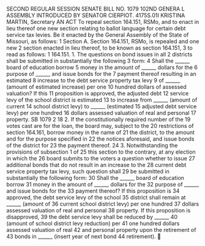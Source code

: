 SECOND REGULAR SESSION
SENATE BILL NO. 1079
102ND GENERA L ASSEMBLY
INTRODUCED BY SENATOR CIERPIOT.
4175S.01I KRISTINA MARTIN, Secretary
AN ACT
To repeal section 164.151, RSMo, and to enact in lieu thereof one new section relating to ballot
language for certain debt service tax levies.
Be it enacted by the General Assembly of the State of Missouri, as follows:
1 Section A. Section 164.151, RSMo, is repealed and one new
2 section enacted in lieu thereof, to be known as section 164.151,
3 to read as follows:
1 164.151. 1. The questions on bond issues in all
2 districts shall be submitted in substantially the following
3 form:
4 Shall the ______ board of education borrow
5 money in the amount of ______ dollars for the
6 purpose of ______ and issue bonds for the
7 payment thereof resulting in an estimated
8 increase to the debt service property tax levy
9 of ______ (amount of estimated increase) per one
10 hundred dollars of assessed valuation? If this
11 proposition is approved, the adjusted debt
12 service levy of the school district is estimated
13 to increase from ______ (amount of current
14 school district levy) to ______ (estimated
15 adjusted debt service levy) per one hundred
16 dollars assessed valuation of real and personal
17 property.
SB 1079 2
18 2. If the constitutionally required number of the
19 votes cast are for the loan, the board may, subject to the
20 restrictions of section 164.161, borrow money in the name of
21 the district, to the amount and for the purpose specified in
22 the notices aforesaid, and issue bonds of the district for
23 the payment thereof.
24 3. Notwithstanding the provisions of subsection 1 of
25 this section to the contrary, at any election in which the
26 board submits to the voters a question whether to issue
27 additional bonds that do not result in an increase to the
28 current debt service property tax levy, such question shall
29 be submitted in substantially the following form:
30 Shall the ______ board of education borrow
31 money in the amount of ______ dollars for the
32 purpose of ______ and issue bonds for the
33 payment thereof? If this proposition is
34 approved, the debt service levy of the school
35 district shall remain at ______ (amount of
36 current school district levy) per one hundred
37 dollars assessed valuation of real and personal
38 property. If this proposition is disapproved,
39 the debt service levy shall be reduced by ______
40 (amount of school district levy reduction) per
41 one hundred dollars assessed valuation of real
42 and personal property upon the retirement of
43 bonds in ______ (insert year of next bond
44 retirement).
